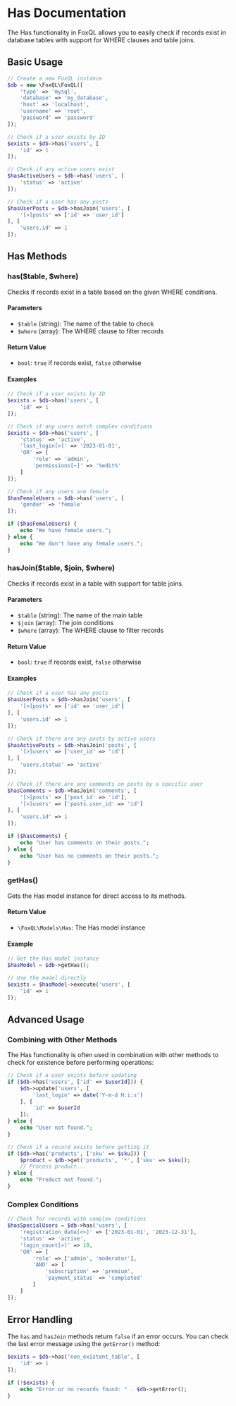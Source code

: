 # Has Documentation

The Has functionality in FoxQL allows you to easily check if records exist in database tables with support for WHERE clauses and table joins.

## Basic Usage

```php
// Create a new FoxQL instance
$db = new \FoxQL\FoxQL([
    'type' => 'mysql',
    'database' => 'my_database',
    'host' => 'localhost',
    'username' => 'root',
    'password' => 'password'
]);

// Check if a user exists by ID
$exists = $db->has('users', [
    'id' => 1
]);

// Check if any active users exist
$hasActiveUsers = $db->has('users', [
    'status' => 'active'
]);

// Check if a user has any posts
$hasUserPosts = $db->hasJoin('users', [
    '[>]posts' => ['id' => 'user_id']
], [
    'users.id' => 1
]);
```

## Has Methods

### has($table, $where)

Checks if records exist in a table based on the given WHERE conditions.

#### Parameters

- `$table` (string): The name of the table to check
- `$where` (array): The WHERE clause to filter records

#### Return Value

- `bool`: `true` if records exist, `false` otherwise

#### Examples

```php
// Check if a user exists by ID
$exists = $db->has('users', [
    'id' => 1
]);

// Check if any users match complex conditions
$exists = $db->has('users', [
    'status' => 'active',
    'last_login[>]' => '2023-01-01',
    'OR' => [
        'role' => 'admin',
        'permissions[~]' => '%edit%'
    ]
]);

// Check if any users are female
$hasFemaleUsers = $db->has('users', [
    'gender' => 'female'
]);

if ($hasFemaleUsers) {
    echo "We have female users.";
} else {
    echo "We don't have any female users.";
}
```

### hasJoin($table, $join, $where)

Checks if records exist in a table with support for table joins.

#### Parameters

- `$table` (string): The name of the main table
- `$join` (array): The join conditions
- `$where` (array): The WHERE clause to filter records

#### Return Value

- `bool`: `true` if records exist, `false` otherwise

#### Examples

```php
// Check if a user has any posts
$hasUserPosts = $db->hasJoin('users', [
    '[>]posts' => ['id' => 'user_id']
], [
    'users.id' => 1
]);

// Check if there are any posts by active users
$hasActivePosts = $db->hasJoin('posts', [
    '[>]users' => ['user_id' => 'id']
], [
    'users.status' => 'active'
]);

// Check if there are any comments on posts by a specific user
$hasComments = $db->hasJoin('comments', [
    '[>]posts' => ['post_id' => 'id'],
    '[>]users' => ['posts.user_id' => 'id']
], [
    'users.id' => 1
]);

if ($hasComments) {
    echo "User has comments on their posts.";
} else {
    echo "User has no comments on their posts.";
}
```

### getHas()

Gets the Has model instance for direct access to its methods.

#### Return Value

- `\FoxQL\Models\Has`: The Has model instance

#### Example

```php
// Get the Has model instance
$hasModel = $db->getHas();

// Use the model directly
$exists = $hasModel->execute('users', [
    'id' => 1
]);
```

## Advanced Usage

### Combining with Other Methods

The Has functionality is often used in combination with other methods to check for existence before performing operations:

```php
// Check if a user exists before updating
if ($db->has('users', ['id' => $userId])) {
    $db->update('users', [
        'last_login' => date('Y-m-d H:i:s')
    ], [
        'id' => $userId
    ]);
} else {
    echo "User not found.";
}

// Check if a record exists before getting it
if ($db->has('products', ['sku' => $sku])) {
    $product = $db->get('products', '*', ['sku' => $sku]);
    // Process product...
} else {
    echo "Product not found.";
}
```

### Complex Conditions

```php
// Check for records with complex conditions
$hasSpecialUsers = $db->has('users', [
    'registration_date[<>]' => ['2023-01-01', '2023-12-31'],
    'status' => 'active',
    'login_count[>]' => 10,
    'OR' => [
        'role' => ['admin', 'moderator'],
        'AND' => [
            'subscription' => 'premium',
            'payment_status' => 'completed'
        ]
    ]
]);
```

## Error Handling

The `has` and `hasJoin` methods return `false` if an error occurs. You can check the last error message using the `getError()` method:

```php
$exists = $db->has('non_existent_table', [
    'id' => 1
]);

if (!$exists) {
    echo "Error or no records found: " . $db->getError();
}
```